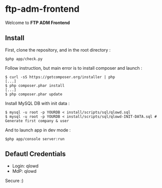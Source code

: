 # ftp-adm-frontend

 Welcome to **FTP ADM Frontend**




## Install

First, clone the repository, and in the root directory :

```
$php app/check.py
```

Follow instruction, but main error is to install composer and launch :

```
$ curl -sS https://getcomposer.org/installer | php
[...]
$ php composer.phar install
[...]
$ php composer.phar update
```

Install MySQL DB with init data :
```
$ mysql -u root -p YOURDB < install/scripts/sql/qlowd.sql 
$ mysql -u root -p YOURDB < install/scripts/sql/qlowd-INIT-DATA.sql # Generate first company & user
```

And to launch app in dev mode :

```
$php app/console server:run
```

## Defautl Credentials

* Login: qlowd
* MdP: qlowd

Secure :)

